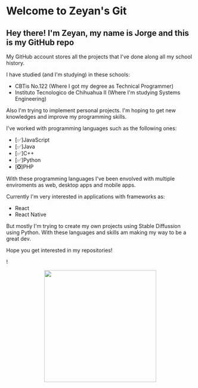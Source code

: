 # Welcome to Zeyan's Git

## Hey there! I'm Zeyan, my name is Jorge and this is my GitHub repo

My GitHub account stores all the projects that I've done along all my school history.

I have studied (and I'm studying) in these schools:

* CBTis No.122 (Where I got my degree as Technical Programmer)
* Instituto Tecnologico de Chihuahua II (Where I'm studying Systems Engineering) 

Also I'm trying to implement personal projects.
I'm hoping to get new knowledges and improve my programming skills.

I've worked with programming languages such as the following ones:

* [✅]JavaScript
* [✅]Java
* [✅]C++
* [✅]Python
* [❎]PHP

With these programming languages I've been envolved
with multiple enviroments as web, desktop apps and mobile apps.

Currently I'm very interested in applications
with frameworks as:

* React
* React Native

But mostly I'm trying to create my own projects
using Stable Diffussion using Python. With these languages and skills am making my way to be a great dev.

Hope you get interested in my repositories!

!<p align="center"><img src="https://i.imgur.com/R8YJCTn.png" width="300"/></p>


<!---
DarkZeyan/DarkZeyan is a ✨ special ✨ repository because its `README.md` (this file) appears on your GitHub profile.
You can click the Preview link to take a look at your changes.
--->
